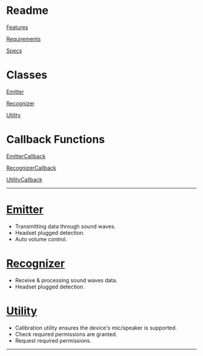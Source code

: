 # Readme

[Features](https://app.nuclino.com/teams/13:23281/documents/8744a91a-e766-4a19-b910-0358fe2e917b)

[Requirements](https://app.nuclino.com/teams/13:23281/documents/c7995567-bd52-491a-b8f2-d050a3867508)

[Specs](https://app.nuclino.com/teams/13:23281/documents/f5c8866f-84ec-4a23-8e89-629a21331595)

# Classes

[Emitter](https://app.nuclino.com/teams/13:23281/documents/beb38ff7-b458-4e64-8092-68054e1d0f22)

[Recognizer](https://app.nuclino.com/teams/13:23281/documents/79b82bcd-7ae6-4609-bb8e-e9704ba68cb9)

[Utility](https://app.nuclino.com/teams/13:23281/documents/6e2cfe07-5c23-48df-96aa-3672b4aa6429)

# Callback Functions

[EmitterCallback](https://app.nuclino.com/teams/13:23281/documents/27ecc2aa-bb51-4e00-b30f-b28989918199)

[RecognizerCallback](https://app.nuclino.com/teams/13:23281/documents/113745c6-fb16-499a-9742-b8b95dabc403)

[UtilityCallback](https://app.nuclino.com/teams/13:23281/documents/850d0a7e-3a41-4164-a92f-23f1e34b69dc)

---
# [Emitter](https://app.nuclino.com/teams/13:23281/documents/beb38ff7-b458-4e64-8092-68054e1d0f22)

* Transmitting data through sound waves.
* Headset plugged detection.
* Auto volume control.

# [Recognizer](https://app.nuclino.com/teams/13:23281/documents/79b82bcd-7ae6-4609-bb8e-e9704ba68cb9)

* Receive & processing sound waves data.
* Headset plugged detection.

# [Utility](https://app.nuclino.com/teams/13:23281/documents/6e2cfe07-5c23-48df-96aa-3672b4aa6429)

* Calibration utility ensures the device's mic/speaker is supported.
* Check required permissions are granted.
* Request required permissions.

---

